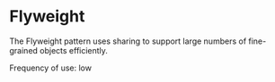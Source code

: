 # Flyweight

The Flyweight pattern uses sharing to support large numbers of fine-grained objects efficiently.

Frequency of use: low
